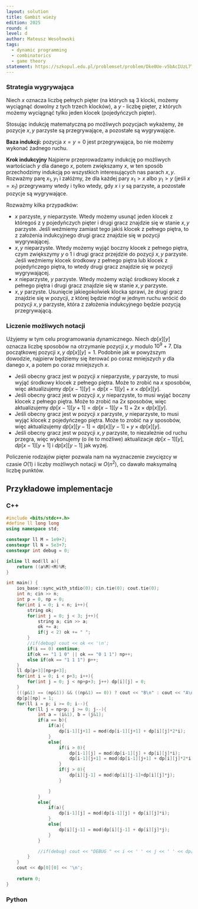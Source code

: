 ```yaml
---
layout: solution
title: Gambit wieży
edition: 2025
round: 4
level: d
author: Mateusz Wesołowski
tags:
  - dynamic programming
  - combinatorics
  - game theory
statement: https://szkopul.edu.pl/problemset/problem/Dke0Ue-v5bAcIUzL7TUaEYVo/site/
---
```


### Strategia wygrywająca

Niech $x$ oznacza liczbę pełnych pięter (na których są $3$ klocki, możemy wyciągnąć dowolny z tych trzech klocków), 
a $y$ - liczbę pięter, z których możemy wyciągnąć tylko jeden klocek (pojedyńczych pięter). 

Stosując indukcję matematyczną po możliwych pozycjach wykażemy, że pozycje $x,y$ parzyste są przegrywające, a pozostałe są wygrywające.

**Baza indukcji:** pozycja $x=y=0$ jest przegrywająca, bo nie możemy wykonać żadnego ruchu.

**Krok indukcyjny** Najpierw przeprowadzamy indukcję po możliwych wartościach $y$ dla danego $x$, potem zwiększamy $x$, 
w ten sposób przechodzimy indukcją po wszystkich interesujących nas parach $x,y$. 
Rozważmy parę $x_1,y_1$ i załóżmy, że dla każdej pary $x_1>x$ albo $y_1>y$ (jeśli $x=x_1$) przegrywamy wtedy i tylko wtedy,
gdy $x$ i $y$ są parzyste, a pozostałe pozycje są wygrywające.

Rozważmy kilka przypadków:

- $x$ parzyste, $y$ nieparzyste. Wtedy możemy usunąć jeden klocek z któregoś z y pojedyńczych pięter
i drugi gracz znajdzie się w stanie $x,y$ parzyste. Jeśli weźmiemy zamiast tego jakiś klocek z pełnego piętra,
to z założenia indukcyjnego drugi gracz znajdzie się w pozycji wygrywającej.
- $x,y$ nieparzyste. Wtedy możemy wyjąć boczny klocek z pełnego piętra, czym zwiększymy $y$ o $1$ i drugi gracz przejdzie do pozycji $x,y$ parzyste.
Jeśli weźmiemy klocek środkowy z pełnego piętra lub klocek z pojedyńczego piętra, to wtedy drugi gracz znajdzie się w pozycji wygrywającej.
- $x$ nieparzyste, $y$ parzyste. Wtedy możemy wziąć środkowy klocek z pełnego piętra i drugi gracz znajdzie się w stanie $x,y$ parzyste.
- $x,y$ parzyste. Usunięcie jakiegokolwiek klocka sprawi, że drugi gracz znajdzie się w pozycji, z której będzie mógł w jednym ruchu
wrócić do pozycji $x,y$ parzyste, która z założenia indukcyjnego będzie pozycją przegrywającą.

### Liczenie możliwych notacji
Użyjemy w tym celu programowania dynamicznego. Niech $dp[x][y]$ oznacza liczbę sposobów na otrzymanie pozycji $x,y$ modulo $10^9 + 7$. Dla początkowej pozycji $x,y$ $dp[x][y] = 1$. Podobnie jak w powyższym 
dowodzie, najpierw będziemy się iterować po coraz mniejszych $y$ dla danego $x$, a potem po coraz
mniejszych $x$. 

- Jeśli obecny gracz jest w pozycji $x$ nieparzyste, $y$ parzyste, to musi wyjąć środkowy klocek
  z pełnego piętra. Może to zrobić na $x$ sposobów, więc aktualizujemy $dp[x-1][y] = dp[x-1][y] +
  x\times dp[x][y]$.
- Jeśli obecny gracz jest w pozycji $x,y$ nieparzyste, to musi wyjąć boczny klocek
  z pełnego piętra. Może to zrobić na $2x$ sposobów, więc aktualizujemy $dp[x-1][y+1] = dp[x-1][y+1] +     2x \times dp[x][y]$.
- Jeśli obecny gracz jest w pozycji $x$ parzyste, $y$ nieparzyste, to musi wyjąć klocek
  z pojedyńczego piętra. Może to zrobić na $y$ sposobów, więc aktualizujemy $dp[x][y-1] = dp[x][y-1] + y   \times dp[x][y]$.
- Jeśli obecny gracz jest w pozycji $x,y$ parzyste, to niezależnie od ruchu przegra, więc
  wykonujemy (o ile to możliwe) aktualizacje $dp[x-1][y]$, $dp[x-1][y+1]$ i $dp[x][y-1]$ jak wyżej.

Policzenie rodzajów pięter pozwala nam na wyznaczenie zwycięzcy w czasie $O(1)$ i liczby możliwych notacji w $O(n^2)$, co dawało maksymalną liczbę punktów.

## Przykładowe implementacje

### C++

```cpp
#include <bits/stdc++.h>
#define ll long long
using namespace std;

constexpr ll M = 1e9+7;
constexpr ll N = 5e3+7;
constexpr int debug = 0;

inline ll mod(ll a){
    return ((a%M)+M)%M;
}

int main() {
    ios_base::sync_with_stdio(0); cin.tie(0); cout.tie(0);
    int n; cin >> n;
    int p = 0, np = 0;  
    for(int i = 0; i < n; i++){
        string ok;
        for(int j = 0; j < 3; j++){
            string a; cin >> a;
            ok += a;
            if(j < 2) ok += " ";
        }
        //if(debug) cout << ok << '\n';
        if(i == 0) continue;
        if(ok == "1 1 0" || ok == "0 1 1") np++;
        else if(ok == "1 1 1") p++;
    }
    ll dp[p+3][np+p+3];
    for(int i = 0; i < p+3; i++){
        for(int j = 0; j < np+p+3; j++) dp[i][j] = 0;
    }
    (((p&1) == (np&1)) && ((np&1) == 0)) ? cout << "B\n" : cout << "A\n";
    dp[p][np] = 1;
    for(ll i = p; i >= 0; i--){
        for(ll j = np+p; j >= 0; j--){
            int a = (i&1), b = (j&1);
            if(a == b){       
                if(a){
                    dp[i-1][j+1] = mod(dp[i-1][j+1] + dp[i][j]*2*i);
                }
                else{
                    if(i > 0){
                        dp[i-1][j] = mod(dp[i-1][j] + dp[i][j]*i);
                        dp[i-1][j+1] = mod(dp[i-1][j+1] + dp[i][j]*2*i);
                    }
                    if(j > 0){
                        dp[i][j-1] = mod(dp[i][j-1]+dp[i][j]*j);
                    }

                }
            }
            else{
                if(a){
                    dp[i-1][j] = mod(dp[i-1][j] + dp[i][j]*i);
                }
                else{
                    dp[i][j-1] = mod(dp[i][j-1] + dp[i][j]*j);
                }
            }  

            //if(debug) cout << "DEBUG " << i << ' ' << j << ' ' << dp[i][j] << '\n';
        }
    }
    cout << dp[0][0] << '\n';
    
    return 0;
}
```

### Python

```py

```
  
